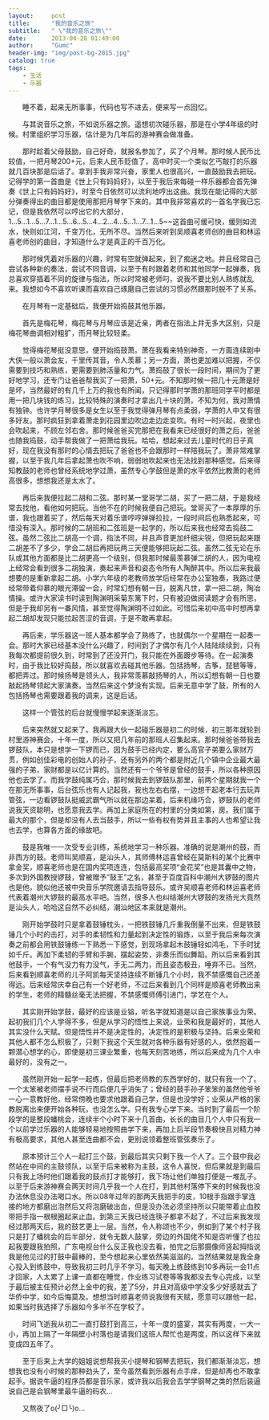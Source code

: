 ```yaml
---
layout:     post
title:      "我的音乐之旅"
subtitle:   " \"我的音乐之旅\""
date:       2013-04-28 01:49:00
author:     "Gumc"
header-img: "img/post-bg-2015.jpg"
catalog: true
tags:
    - 生活
    - 乐器
---
```


&emsp;&emsp;睡不着，起来无所事事，代码也写不进去，便来写一点回忆。

&emsp;&emsp;与其说音乐之旅，不如说乐器之旅。遥想初次碰乐器，那是在小学4年级的时候。村里组织学习乐器，估计是为几年后的游神赛会做准备。

&emsp;&emsp;那时趁着父母鼓励，自己好奇，就报名参加了，买了个月琴。那时候人民币比较值，一把月琴200+元，后来人民币贬值了，高中时买一个类似乞丐敲打的乐器就几百块那是后话了。拿到手我非常兴奋，家里人也很高兴，一直鼓励我去把玩。记得学的第一首曲是《世上只有妈妈好》，以至于我后来每碰一样乐器都会首先弹奏《世上只有妈妈好》，时至今日依然可以流利地哼出这曲。我现在能记得的大部分弹奏得出的曲目都是使用那把月琴学下来的。其中我非常喜欢的一首名字我已忘记，但是我依然可以哼出它的大部分，1...5...1...5...7...1...5...6...5...4...2...4...5...1...7...1...5~~这首曲可缓可快，缓则如流水，快则如江河，千变万化，无所不尽。当然后来听到吴顺喜老师创的曲目和林运喜老师创的曲目，才知道什么才是真正的千百万化。

&emsp;&emsp;那时候凭着对乐器的兴趣，时常有空就弹起来，到了痴迷之地。并且经常自己尝试各种新的奏法，尝试不同音调，以至于有时跟着老师和其他同学一起弹奏，我总喜欢穿插着不同的旋律与指法，所以时常被老师叼，说我不要比别人熟练就乱来。我想如今不喜欢听课而喜欢自己琢磨自己尝试的习惯必然跟那时脱不了关系。

&emsp;&emsp;在月琴有一定基础后，我便开始捣鼓其他乐器。

&emsp;&emsp;首先是梅花琴，梅花琴与月琴应该是近亲，两者在指法上并无多大区别，只是梅花琴曲调相对粗犷，而月琴比较轻柔。

&emsp;&emsp;觉得梅花琴挺没意思，便开始捣鼓萧。萧在我看来特别神奇，一方面连续剧中大侠一般以萧会友，千里传其音，令人羡慕；另一方面，萧也更加难以把握，不仅需要到技巧和熟练，更需要到肺活量和力气。萧捣鼓了很长一段时间，期间为了更好地学习，还专门让爸爸帮我买了一把萧，50+元。不知那时候一把几十元萧是好是坏，当然最好的有几千上万的我也有所闻，只记得那时学萧的那班同学平时都是用一把几块钱的练习，比较特殊的演奏时才拿出几十块的萧。不知为何，我对萧情有独钟。也许学月琴很多是女生以至于我觉得弹月琴有点柔弱，学萧的人中又有很多好友。那时疯狂到拿着萧走到花园里边吹边走边走变吹。有时一时兴起，夜里也会吹起来，不顾左邻右舍。那时候爸爸买完那把在我看来已经很好的萧之后，爸爸也随我捣鼓，动手帮我做了一把萧给我玩。哈哈，想起来过去儿童时代的日子真好，现在我没有那时的心情去把玩了爸爸也不会跟那时一样陪我玩了。萧非常难掌握，以至于我几年后拿起萧也吹不响，弱弱地吹起来也无法找到那种感觉。后来得知教鼓的老师也曾经系统地学过萧，虽然专心学鼓但是萧的水平依然比教萧的老师高很多，想想我还是太水了。

&emsp;&emsp;再后来我便拉起二胡和二弦。那时某一堂哥学二胡，买了一把二胡，于是我经常去找他，看他如何把玩。当他不在的时候我便自己把玩。堂哥买了一本厚厚的乐谱，我也跟着买了，然后每天对着乐谱哼哼弹弹拉拉，一段时间后也熟悉起来，可惜没有深入。那时候的二胡班和二弦班是一起学的，所以后来我也经常去捣鼓二弦。虽然二弦比二胡高一个调，指法不同，并且声音更加纤细尖锐，但把玩起来跟二胡差不了多少，学会二胡后再把玩两三天便能够把玩起二弦。虽然二弦无论在乐队或其他方面都是比二胡更高一个级别，但我那时候最羡慕弹二胡的人，因为电视上经常会看到很多二胡独演，奏起来声音和姿态令所有人陶醉其中。所以后来我最想要的是重新拿起二胡。小学六年级的老教师放学后经常在办公室独奏，我路过便经常带着仰慕的眼光滞留一会，时常幻想有朝一日，脱离凡世，拿一把二胡，陶冶情操。或许大家读书时读到陶渊明采菊东篱下时，只有被迫做阅读题才会有所思，但是于我却另有一番风情，甚至觉得陶渊明不过如此。可惜后来初中高中时想再拿起二胡却发现只能拉起苦涩的音调，于是不敢再拿起。

&emsp;&emsp;再后来，学乐器这一班人基本都学会了熟练了，也就偶尔一个星期在一起奏一会。那时大家已经基本没什么兴趣了，时间到了才偶尔有几个人陆陆续续到，只有我每次都提前很久到，时常到了还没开门，我只能在外面踱步等待。在一起演奏时，由于我比较好捣鼓，所以就喜欢去碰其他乐器。包括扬琴，古筝，琵琶等等，都把弄过。那时候扬琴是领头人，我非常羡慕敲扬琴的人，所以幻想有朝一日也要敲起扬琴领起大家演奏。当然后来这个梦没有实现。后来无意中学了鼓，所有的人包括扬琴也需要跟着我的调来，这是后话。

&emsp;&emsp;这样一个管弦的后台就慢慢学起来逐渐淡忘。

&emsp;&emsp;后来突然就又起来了。我再跟大伙一起碰乐器是初二的时候，初三那年就轮到村里游神赛会，十年一度，所以又把几年前的那班人召集起来。那时候爸爸带我去锣鼓队，本只是想学一下锣而已，因为鼓手已经内定，要么高官子弟要么家财万贯，例如创佳彩电的创始人的孙子，还有另外的两个都是附近几个镇中企业最大最强的子弟，家财都是以亿计算的。当然还有一个爷爷是曾经的鼓手，所以各种原因他也去学了。而我学鼓纯属巧合，那时候我去到锣鼓队那里，前两个星期就我一个在那无所事事，后台弦乐也有人记起我，我也左右右摆，一边想干起老本行去玩弄管弦，一边看锣鼓队挺威武霸气所以就在那边呆着，后来机缘巧合，锣鼓队的老师说我天资聪明，也愿意我去学。再加上家庭所在的村里的分类如第，房。我们属于最大的那个，但是却没有人去当鼓手，所以一些有权有势并且主事的人也希望让我也去学，也算各方面的缘故吧。

&emsp;&emsp;鼓是我唯一一次受专业训练，系统地学习一种乐器。准确的说是潮州的鼓，而非西方的鼓。老师叫吴顺喜，是汕头人，其师傅林运喜曾经在莫斯科的某个比赛中拿金奖，顺喜老师也是在国内奖项连连，包括最高奖项“金花奖”也是其囊中之物，多次到外国教授锣鼓，曾被赠予“鼓王”之名，甚至于百度百科中潮州大锣鼓的图片也是他，貌似他还被中央音乐学院邀请去指导鼓乐。或许吴顺喜老师和林运喜老师代表着潮州大锣鼓的最高水平吧。当然，很多人也纠结潮州大锣鼓的发扬光大竟然是汕头人，哈哈这自然不必纠结，潮汕地区本来就是潮州。

&emsp;&emsp;刚开始学鼓时只是拿着鼓锤枕头，一把铁鼓锤几斤重我倒量不出来，但是铁鼓锤几个小时的击打，对手的柔韧性和力量起到决定性的锻炼，以至于我后来每次演奏之前都会用铁鼓锤练一下熟悉一下感觉，到现场拿起木鼓锤轻如鸿毛，下手时犹如千斤。再加下柔韧的手臂和手腕，摆起姿势，非奏乐而似舞蹈。所以后来看到其他鼓手，一个有气没力有力没气，手无二两力，而且姿态极丑，唾弃不已。当然，后来看到顺喜老师的儿子阿凯每天坚持连续不断锤几个小时，我不禁感慨自己还差得远。后来经常庆幸自己有一个好老师，不过后来看到几个同样是顺喜老师教出来的学生，老师的精髓丝毫无法把握，不禁感慨师傅引进门，学艺在个人。

&emsp;&emsp;其实刚开始学鼓，最好的应该是业镕，听名字就知道是以自己家族事业为荣。起初我们几个人学得不多，但是从学习的悟性上来说，业荣和我是最好的，其他人其实没什么天赋。但是悟性并不是决定性的，决定性的是积极与坚持。后来业荣和其他人都不怎么积极了，只剩下我这个天生就对各种乐器有好感的人，依然抱着一颗潜心想学的心，即使是初三课业繁重，也每天刻苦地练，所以后来成为几个人中最好的，没有之一。

&emsp;&emsp;虽然刚开始一起学一起练，但最后把老师教的东西学好的，就只有我一个了。一个太笨被老师摆手说不行而后便几乎消失了；曾经的鼓手孙子笨笨的虽然他爷爷一心一意教好他，经常傍晚也要求他跟着自己学，但是也没学好；业荣从严格的家教脱离出来便开始各种玩，也没怎么学。只有我专心学下来。当时到了最后一个阶段学的是整段蟠桃会，连续半个小时下来十几首曲，长长的曲目几个人中只有我一个以前学过乐器的人能够轻易地按照曲学下来，再加上后半段节奏极快且对精力神有极高要求，其他人甚至连曲都不会，更别说领着整班管弦奏乐了。

&emsp;&emsp;原本预计三个人一起打三个鼓，到最后其实只剩下我一个人了。三个鼓中我必然站在中间的主鼓领队，以至于后来被称为主鼓，这令人喜悦，但后果就是到最后只有我上场时他们跟着我的鼓点打才能够打，我下场让他们单独打便是一堆乱子。以至于后来游神赛会两天时间几乎我一个人在打，到其他村落停下来的时候我也没办法休息没办法喝口水。所以08年过年的那两天我把手的皮，10根手指跟手掌连接的地方都磨出泡然后又将泡磨破出血，但是没办法必须坚持所以只能带着止血胶带把手指一根根圈起来止血。到第三天我已经连筷子都拿不起了，不过后来我发现经过那两天后，我的鼓艺更上一层。当然，令人称颂也不少，例如到了某个村子我只是打了蟠桃会的后半部分，就令无数人鼓掌，旁边的外国佬不知是否听懂了也拉起我要跟我拍照，广东电视台什么反正我也没去看，拍完之后那摄像师竖起拇指说我是他见过的打鼓中最棒的，至今想起来心里依然美滋滋的。当然结果就是我全身心投入到练鼓中，导致我初三时几乎不学习，每天晚上练鼓练到10多再玩一会11点才回家，人太累了上课一直都在睡觉，作业练习试卷等等我都没去专心完成，以至于最后被主任预计必然上金中的我，差了5分，并且对高级中学没多少好感就去了华侨中学，如今后悔莫及。想想当时顺喜老师说我很有天赋，愿意可以跟他一起，如果当时我选择了乐器如今多半不在学校了。

&emsp;&emsp;时间飞逝我从初二一直打鼓打到高三，十年一度的盛宴，其实有两度，一大一小，再加上隔了一年隔壁小村落也是请我们这班人帮忙也是两度，所以这样下来就变成四五年了。

 &emsp;&emsp;至于后来上大学的姐姐说想帮我买小提琴和钢琴去把玩，我们都渐渐淡忘，想想我也没有小时候的那种劲头了，至今虽然看到乐器有点手痒，但是却再也不敢拿起手。据说牛逼的程序员都是音乐家，或许我以后我会去学学钢琴之类的然后装逼说自己是会钢琴里最牛逼的码农...

&emsp;&emsp;又熬夜了o(╯□╰)o...